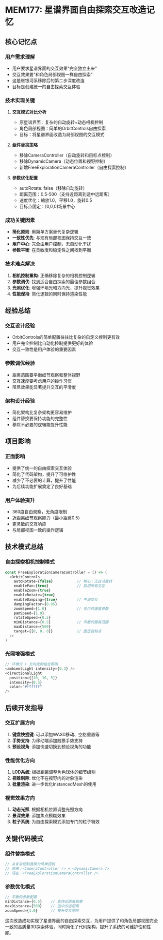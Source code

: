 # MEM177: 星谱界面自由探索交互改造记忆

## 核心记忆点

### 用户需求理解
- 用户要求星谱界面的交互效果"完全独立出来"
- 交互效果要"和角色局部视图一样自由探索"
- 这是继银河系移除后的第二步深度改造
- 目标是创建统一的自由探索交互体验

### 技术实现关键
1. **交互模式对比分析**
   - 原星谱界面：复杂的自动旋转+动态相机控制
   - 角色局部视图：简单的OrbitControls自由探索
   - 目标：将星谱界面改造为局部视图的交互模式

2. **组件替换策略**
   - 移除CameraController（自动旋转和目标点控制）
   - 移除DynamicCamera（动态位置和视野控制）
   - 新增FreeExplorationCameraController（自由探索控制）

3. **参数优化配置**
   - autoRotate: false（移除自动旋转）
   - 距离范围：0.5-500（支持近距离到适中远距离）
   - 速度优化：缩放1.0，平移1.0，旋转0.5
   - 目标点固定：[0,0,0]场景中心

### 成功关键因素
- **简化原则**: 用简单方案替代复杂逻辑
- **一致性优先**: 与现有局部视图保持交互一致
- **用户中心**: 完全由用户控制，无自动化干扰
- **参数平衡**: 在灵敏度和稳定性之间找到平衡

### 技术难点解决
1. **相机控制重构**: 正确移除复杂的相机控制逻辑
2. **参数调优**: 找到适合自由探索的最佳参数组合
3. **光照优化**: 增强环境光和方向光，提升视觉效果
4. **性能保持**: 简化逻辑的同时保持渲染性能

## 经验总结

### 交互设计经验
- OrbitControls的简单配置往往比复杂的自定义控制更有效
- 用户完全控制比自动化控制提供更好的体验
- 交互一致性是用户体验的重要因素

### 参数调优经验
- 距离范围要平衡细节观察和整体视野
- 交互速度要考虑用户的操作习惯
- 阻尼效果能显著提升交互的平滑度

### 架构设计经验
- 简化架构比复杂架构更容易维护
- 组件替换要保持功能的完整性
- 移除不必要的逻辑能提升性能

## 项目影响

### 正面影响
- 提供了统一的自由探索交互体验
- 简化了代码架构，提升了可维护性
- 减少了不必要的计算，提升了性能
- 为后续功能扩展奠定了良好基础

### 用户体验提升
- 360度自由观察，无角度限制
- 近距离细节观察能力（最小距离0.5）
- 更灵敏的交互响应
- 与局部视图一致的操作逻辑

## 技术模式总结

### 自由探索相机控制模式
```typescript
const FreeExplorationCameraController = () => (
  <OrbitControls
    autoRotate={false}           // 核心：无自动旋转
    enablePan={true}             // 启用所有交互
    enableZoom={true}
    enableRotate={true}
    enableDamping={true}         // 平滑交互
    dampingFactor={0.05}
    zoomSpeed={1.0}              // 优化的速度参数
    panSpeed={1.0}
    rotateSpeed={0.5}
    minDistance={0.5}            // 平衡的距离范围
    maxDistance={500}
    target={[0, 0, 0]}           // 固定目标点
  />
)
```

### 光照增强模式
```typescript
// 环境光 + 方向光的组合照明
<ambientLight intensity={0.3} />
<directionalLight
  position={[10, 10, 5]}
  intensity={0.5}
  color="#ffffff"
/>
```

## 后续开发指导

### 交互扩展方向
1. **键盘快捷键**: 可以添加WASD移动、空格重置等
2. **手势支持**: 为移动端添加触摸手势支持
3. **预设视角**: 添加快速切换到预设视角的功能

### 性能优化方向
1. **LOD系统**: 根据距离调整角色球体的细节级别
2. **视锥剔除**: 优化不在视野内的对象渲染
3. **批量渲染**: 进一步优化InstancedMesh的使用

### 视觉效果方向
1. **动态光照**: 根据相机位置调整光照方向
2. **景深效果**: 添加焦点模糊效果
3. **粒子系统**: 为自由探索模式添加专门的粒子特效

## 关键代码模式

### 组件替换模式
```typescript
// 从复杂控制替换为简单控制
// 原来：<CameraController /> + <DynamicCamera />
// 现在：<FreeExplorationCameraController />
```

### 参数优化模式
```typescript
// 平衡的参数配置
minDistance={0.5}    // 支持近距离观察
maxDistance={500}    // 适中的远距离
zoomSpeed={1.0}      // 提升交互响应
```

这次改造成功实现了星谱界面的自由探索交互，为用户提供了和角色局部视图完全一致的高质量3D探索体验，同时简化了代码架构，提升了系统的可维护性和性能。

